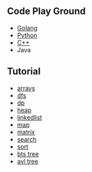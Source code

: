## Code Play Ground

* [Golang](https://github.com/ne7ermore/playground/tree/master/golang)
* [Python](https://github.com/ne7ermore/playground/tree/master/python)
* [C++](https://github.com/ne7ermore/playground/tree/master/c++)
* Java

## Tutorial

* [arrays](https://ne7ermore.github.io/post/algorithms.1/) <br>
* [dfs](https://ne7ermore.github.io/post/algorithms.2/) <br>
* [dp](https://ne7ermore.github.io/post/algorithms.3/) <br>
* [heap](https://ne7ermore.github.io/post/algorithms.4/) <br>
* [linkedlist](https://ne7ermore.github.io/post/algorithms.5/) <br>
* [map](https://ne7ermore.github.io/post/algorithms.6/) <br>
* [matrix](https://ne7ermore.github.io/post/algorithms.7/) <br>
* [search](https://ne7ermore.github.io/post/algorithms.8/) <br>
* [sort](https://ne7ermore.github.io/post/algorithms.9/) <br>
* [bts tree](https://ne7ermore.github.io/post/algorithms.10/) <br>
* [avl tree](https://ne7ermore.github.io/post/algorithms.11/) <br>
